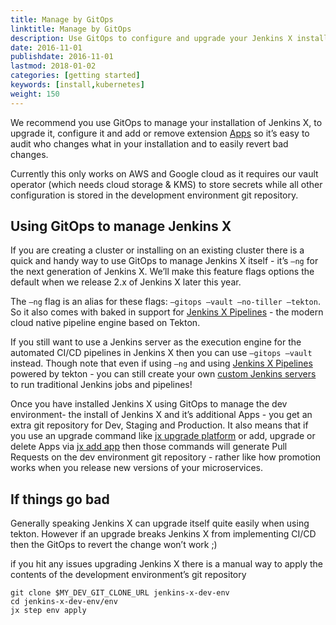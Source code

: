 ```yaml
---
title: Manage by GitOps
linktitle: Manage by GitOps
description: Use GitOps to configure and upgrade your Jenkins X installation
date: 2016-11-01
publishdate: 2016-11-01
lastmod: 2018-01-02
categories: [getting started]
keywords: [install,kubernetes]
weight: 150
---
```


We recommend you use GitOps to manage your installation of Jenkins X, to upgrade it, configure it and add or remove extension [Apps](/docs/contributing/addons/) so it’s easy to audit who changes what in your installation and to easily revert bad changes.

Currently this only works on AWS and Google cloud as it requires our vault operator (which needs cloud storage & KMS) to store secrets while all other configuration is stored in the development environment git repository.

## Using GitOps to manage Jenkins X 

If you are creating a cluster or installing on an existing cluster there is a quick and handy way to use GitOps to manage Jenkins X itself - it’s `—ng` for the next generation of Jenkins X. We’ll make this feature flags options the default when we release 2.x of Jenkins X later this year. 


The `—ng` flag is an alias for these flags: `—gitops —vault —no-tiller —tekton`. So it also comes with baked in support for [Jenkins X Pipelines](/docs/concepts/jenkins-x-pipelines/) - the modern cloud native pipeline engine based on Tekton.

If you still want to use a Jenkins server as the execution engine for the automated CI/CD pipelines in Jenkins X then you can use `—gitops —vault` instead. Though note that even if using `—ng` and using [Jenkins X Pipelines](/docs/concepts/jenkins-x-pipelines/) powered by tekton - you can still create your own [custom Jenkins servers](/docs/managing-jx/tasks/custom-jenkins/) to run traditional Jenkins jobs and pipelines!

Once you have installed Jenkins X using GitOps to manage the dev environment- the install of Jenkins X and it’s additional Apps - you get an extra git repository for Dev, Staging and Production. It also means that if you use an upgrade command like [jx upgrade platform](/commands/jx_upgrade_platform/) or add, upgrade or delete Apps via [jx add app](/commands/jx_add_app/) then those commands will generate Pull Requests on the dev environment git repository - rather like how promotion works when you release new versions of your microservices.


## If things go bad

Generally speaking Jenkins X can upgrade itself quite easily when using tekton. However if an upgrade breaks Jenkins X from implementing CI/CD then the GitOps to revert the change won’t work ;)

if you hit any issues upgrading Jenkins X there is a manual way to apply the contents of the development environment’s git repository 

``` 
git clone $MY_DEV_GIT_CLONE_URL jenkins-x-dev-env
cd jenkins-x-dev-env/env
jx step env apply 
```
